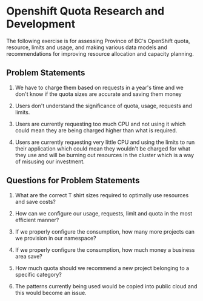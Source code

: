 # Openshift Quota Research and Development

The following exercise is for assessing Province of BC's OpenShift quota, resource, limits and usage, and making various data models and recommendations for improving resource allocation and capacity planning.
  
## Problem Statements

1. We have to charge them based on requests in a year's time and we don't know if the quota sizes are accurate and saving them money 

2. Users don't understand the significance of quota, usage, requests and limits. 

3. Users are currently requesting too much CPU and not using it which could mean they are being charged higher than what is required.

4. Users are currently requesting very little CPU and using the limits to run their application which could mean they wouldn't be charged for what they use and will be burning out resources in the cluster which is a way of misusing our investment.

## Questions for Problem Statements

1. What are the correct T shirt sizes required to optimally use resources and save costs?
2. How can we configure our usage, requests, limit and quota in the most efficient manner?
3. If we properly configure the consumption, how many more projects can we provision in our namespace?
4. If we properly configure the consumption, how much money a business area save?
5. How much quota should we recommend a new project belonging to a specific category?

5. The patterns currently being used would be copied into public cloud and this would become an issue.
